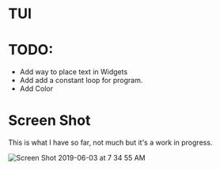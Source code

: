 # TUI

# TODO:

* Add way to place text in Widgets
* Add add a constant loop for program.
* Add Color


# Screen Shot
This is what I have so far, not much but it's a work in progress.

![Screen Shot 2019-06-03 at 7 34 55 AM](https://user-images.githubusercontent.com/43012445/58806539-02ee9400-85dc-11e9-8a8b-f6ea780dfc29.png)

